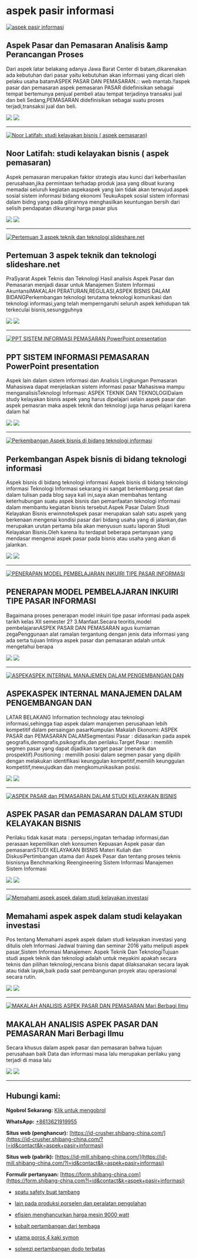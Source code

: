 # aspek pasir informasi

<a href="https://swt.shibang-china.com/?l=id&img&k=aspek+pasir+informasi" target="_blank">![aspek pasir informasi](http://static.shibang-china.com/all-800x300/249.jpg)</a>

## Aspek Pasar dan Pemasaran Analisis &amp Perancangan Proses
Dari aspek latar belakang adanya Jawa Barat Center di batam,dikarenakan ada kebutuhan dari pasar yaitu kebutuhan akan informasi yang dicari oleh pelaku usaha batamASPEK PASAR DAN PEMASARAN.:: web mantab.!!aspek pasar dan pemasaran aspek pemasaran PASAR didefinisikan sebagai tempat bertemunya penjual pembeli atau tempat terjadinya transaksi jual dan beli Sedang,PEMASARAN didefinisikan sebagai suatu proses terjadi,transaksi jual dan beli.


<a href="https://whatsapp.shibangsoft.com/WhatsApp.php" target="_blank" title="WhatsApp">![](http://static.shibang-china.com/icon/whatsapp.png)</a> <a href="https://swt.shibang-china.com/?l=id&icon&k=aspek+pasir+informasi" target="_blank">![](http://static.shibang-china.com/icon/chat-id.png)</a>

---

<a href="https://swt.shibang-china.com/?l=id&img&k=aspek+pasir+informasi" target="_blank">![Noor Latifah: studi kelayakan bisnis ( aspek pemasaran)](http://static.shibang-china.com/all-800x300/744.jpg)</a>

## Noor Latifah: studi kelayakan bisnis ( aspek pemasaran)
Aspek pemasaran merupakan faktor strategis atau kunci dari keberhasilan perusahaan,jika permintaan terhadap produk jasa yang dibuat kurang memadai seluruh kegiatan aspekaspek yang lain tidak akan terwujud.aspek sosial sistem informasi bidang ekonomi TeukuAspek sosial sistem informasi dalam bidng yang pada gilirannya menghasilkan keuntungan bersih dari selisih pendapatan dikurangi harga pasar plus


<a href="https://whatsapp.shibangsoft.com/WhatsApp.php" target="_blank" title="WhatsApp">![](http://static.shibang-china.com/icon/whatsapp.png)</a> <a href="https://swt.shibang-china.com/?l=id&icon&k=aspek+pasir+informasi" target="_blank">![](http://static.shibang-china.com/icon/chat-id.png)</a>

---

<a href="https://swt.shibang-china.com/?l=id&img&k=aspek+pasir+informasi" target="_blank">![Pertemuan 3 aspek teknik dan teknologi slideshare.net](http://static.shibang-china.com/all-800x300/406.jpg)</a>

## Pertemuan 3 aspek teknik dan teknologi slideshare.net
PraSyarat Aspek Teknis dan Teknologi Hasil analisis Aspek Pasar dan Pemasaran menjadi dasar untuk Manajemen Sistem Informasi AkuntansiMAKALAH PERATURAN,REGULASI,ASPEK BISNIS DALAM BIDANGPerkembangan teknologi terutama teknologi komunikasi dan teknologi informasi,yang telah memperngaruhi seluruh aspek kehidupan tak terkeculai bisnis,sesungguhnya


<a href="https://whatsapp.shibangsoft.com/WhatsApp.php" target="_blank" title="WhatsApp">![](http://static.shibang-china.com/icon/whatsapp.png)</a> <a href="https://swt.shibang-china.com/?l=id&icon&k=aspek+pasir+informasi" target="_blank">![](http://static.shibang-china.com/icon/chat-id.png)</a>

---

<a href="https://swt.shibang-china.com/?l=id&img&k=aspek+pasir+informasi" target="_blank">![PPT SISTEM INFORMASI PEMASARAN PowerPoint presentation](http://static.shibang-china.com/all-800x300/329.jpg)</a>

## PPT SISTEM INFORMASI PEMASARAN PowerPoint presentation
Aspek lain dalam sistem informasi dan Analisis Lingkungan Pemasaran Mahasiswa dapat menjelaskan sistem informasi pasar Mahasiswa mampu menganalisisTeknologi Informasi: ASPEK TEKNIK DAN TEKNOLOGIDalam study kelayakan bisnis aspek yang harus dipelajari selain aspek pasar dan aspek pemasran maka aspek teknik dan teknologi juga harus pelajari karena dalam hal


<a href="https://whatsapp.shibangsoft.com/WhatsApp.php" target="_blank" title="WhatsApp">![](http://static.shibang-china.com/icon/whatsapp.png)</a> <a href="https://swt.shibang-china.com/?l=id&icon&k=aspek+pasir+informasi" target="_blank">![](http://static.shibang-china.com/icon/chat-id.png)</a>

---

<a href="https://swt.shibang-china.com/?l=id&img&k=aspek+pasir+informasi" target="_blank">![Perkembangan Aspek bisnis di bidang teknologi informasi](http://static.shibang-china.com/all-800x300/812.jpg)</a>

## Perkembangan Aspek bisnis di bidang teknologi informasi
Aspek bisnis di bidang teknologi informasi Aspek bisnis di bidang teknologi informasi Teknologi Informasi sekarang ini sangat berkembang pesat dan dalam tulisan pada blog saya kali ini,saya akan membahas tentang keterhubungan suatu aspek bisnis dan pemanfaatan teknologi informasi dalam membantu kegiatan bisnis tersebut.Aspek Pasar Dalam Studi Kelayakan Bisnis erwinnoteAspek pasar merupakan salah satu aspek yang berkenaan mengenai kondisi pasar dari bidang usaha yang di jalankan,dan merupakan urutan pertama bila akan menyusun suatu laporan Studi Kelayakan Bisnis.Oleh karena itu terdapat beberapa pertanyaan yang mendasar mengenai aspek pasar pada bisnis atau usaha yang akan di jalankan.


<a href="https://whatsapp.shibangsoft.com/WhatsApp.php" target="_blank" title="WhatsApp">![](http://static.shibang-china.com/icon/whatsapp.png)</a> <a href="https://swt.shibang-china.com/?l=id&icon&k=aspek+pasir+informasi" target="_blank">![](http://static.shibang-china.com/icon/chat-id.png)</a>

---

<a href="https://swt.shibang-china.com/?l=id&img&k=aspek+pasir+informasi" target="_blank">![PENERAPAN MODEL PEMBELAJARAN INKUIRI TIPE PASAR INFORMASI](http://static.shibang-china.com/all-800x300/851.jpg)</a>

## PENERAPAN MODEL PEMBELAJARAN INKUIRI TIPE PASAR INFORMASI
Bagaimana proses penerapan model inkuiri tipe pasar informasi pada aspek tarikh kelas XII semester 2? 3.Manfaat.Secara teoritis,model pembelajaranASPEK PASAR DAN PEMASARAN agus kurniaman zegaPenggunaan alat ramalan tergantung dengan jenis data informasi yang ada serta tujuan Intinya aspek pasar dan pemasaran adalah untuk mengetahui berapa


<a href="https://whatsapp.shibangsoft.com/WhatsApp.php" target="_blank" title="WhatsApp">![](http://static.shibang-china.com/icon/whatsapp.png)</a> <a href="https://swt.shibang-china.com/?l=id&icon&k=aspek+pasir+informasi" target="_blank">![](http://static.shibang-china.com/icon/chat-id.png)</a>

---

<a href="https://swt.shibang-china.com/?l=id&img&k=aspek+pasir+informasi" target="_blank">![ASPEKASPEK INTERNAL MANAJEMEN DALAM PENGEMBANGAN DAN](http://static.shibang-china.com/all-800x300/950.jpg)</a>

## ASPEKASPEK INTERNAL MANAJEMEN DALAM PENGEMBANGAN DAN
LATAR BELAKANG Information technology atau teknologi informasi,sehingga tiap aspek dalam manajemen perusahaan lebih kompetitif dalam persaingan pasarKumpulan Makalah Ekonomi: ASPEK PASAR dan PEMASARAN DALAMSegmentasi Pasar : didasarkan pada aspek geografis,demografis,psikografis,dan perilaku.Target Pasar : memilih segmen pasar yang dapat dijadikan target pasar (menarik dan prospektif).Positioning : memilih posisi dalam segmen pasar yang dipilih dengan melakukan identifikasi keunggulan kompetitif,memilih keunggulan kompetitif,mewujudkan dan mengkomunikasikan posisi.


<a href="https://whatsapp.shibangsoft.com/WhatsApp.php" target="_blank" title="WhatsApp">![](http://static.shibang-china.com/icon/whatsapp.png)</a> <a href="https://swt.shibang-china.com/?l=id&icon&k=aspek+pasir+informasi" target="_blank">![](http://static.shibang-china.com/icon/chat-id.png)</a>

---

<a href="https://swt.shibang-china.com/?l=id&img&k=aspek+pasir+informasi" target="_blank">![ASPEK PASAR dan PEMASARAN DALAM STUDI KELAYAKAN BISNIS](http://static.shibang-china.com/all-800x300/160.jpg)</a>

## ASPEK PASAR dan PEMASARAN DALAM STUDI KELAYAKAN BISNIS
Perilaku tidak kasat mata : persepsi,ingatan terhadap informasi,dan perasaan kepemilikan oleh konsumen Kepuasan Aspek pasar dan pemasaranSTUDI KELAYAKAN BISNIS Materi Kuliah dan DiskusiPertimbangan utama dari Aspek Pasar dan tentang proses teknis bisnisnya Benchmarking Reengineering Sistem Informasi Manajemen Sistem Informasi


<a href="https://whatsapp.shibangsoft.com/WhatsApp.php" target="_blank" title="WhatsApp">![](http://static.shibang-china.com/icon/whatsapp.png)</a> <a href="https://swt.shibang-china.com/?l=id&icon&k=aspek+pasir+informasi" target="_blank">![](http://static.shibang-china.com/icon/chat-id.png)</a>

---

<a href="https://swt.shibang-china.com/?l=id&img&k=aspek+pasir+informasi" target="_blank">![Memahami aspek aspek dalam studi kelayakan investasi](http://static.shibang-china.com/all-800x300/135.jpg)</a>

## Memahami aspek aspek dalam studi kelayakan investasi
Pos tentang Memahami aspek aspek dalam studi kelayakan investasi yang ditulis oleh Informasi Jadwal training dan seminar 2016 yaitu meliputi aspek pasar,Sistem Informasi Manajemen: Aspek Teknik Dan TeknologiTujuan studi aspek teknik dan teknologi adalah untuk meyakini apakah secara teknis dan pilihan teknologi,rencana bisnis dapat dilaksanakan secara layak atau tidak layak,baik pada saat pembangunan proyek atau operasional secara rutin.


<a href="https://whatsapp.shibangsoft.com/WhatsApp.php" target="_blank" title="WhatsApp">![](http://static.shibang-china.com/icon/whatsapp.png)</a> <a href="https://swt.shibang-china.com/?l=id&icon&k=aspek+pasir+informasi" target="_blank">![](http://static.shibang-china.com/icon/chat-id.png)</a>

---

<a href="https://swt.shibang-china.com/?l=id&img&k=aspek+pasir+informasi" target="_blank">![MAKALAH ANALISIS ASPEK PASAR DAN PEMASARAN Mari Berbagi Ilmu](http://static.shibang-china.com/all-800x300/517.jpg)</a>

## MAKALAH ANALISIS ASPEK PASAR DAN PEMASARAN Mari Berbagi Ilmu
Secara khusus dalam aspek pasar dan pemasaran bahwa tujuan perusahaan baik Data dan informasi masa lalu merupakan perilaku yang terjadi di masa lalu

<a href="https://whatsapp.shibangsoft.com/WhatsApp.php" target="_blank" title="WhatsApp">![](http://static.shibang-china.com/icon/whatsapp.png)</a> <a href="https://swt.shibang-china.com/?l=id&icon&k=aspek+pasir+informasi" target="_blank">![](http://static.shibang-china.com/icon/chat-id.png)</a>

---
## Hubungi kami:

**Ngobrol Sekarang:** [Klik untuk mengobrol](https://swt.shibang-china.com?l=id&contact&k=aspek+pasir+informasi)

**WhatsApp:**  [+8613621919955](https://whatsapp.shibangsoft.com/WhatsApp.php)

**Situs web (penghancur):** [https://id-crusher.shibang-china.com/](https://id-crusher.shibang-china.com/?l=id&contact&k=aspek+pasir+informasi)

**Situs web (pabrik):** [https://id-mill.shibang-china.com/](https://id-mill.shibang-china.com/?l=id&contact&k=aspek+pasir+informasi)

**Formulir pertanyaan:** [https://form.shibang-china.com](https://form.shibang-china.com?l=id&contact&k=aspek+pasir+informasi)

* [spatu safety buat tambang](../33/spatu%20safety%20buat%20tambang.md)

* [lain pada produksi porselen dan peralatan pengolahan](../33/lain%20pada%20produksi%20porselen%20dan%20peralatan%20pengolahan.md)

* [efisien menghancurkan harga mesin 9000 watt](../31/efisien%20menghancurkan%20harga%20mesin%209000%20watt.md)

* [kobalt pertambangan dari tembaga](../31/kobalt%20pertambangan%20dari%20tembaga.md)

* [utama poros 4 kaki symon](../34/utama%20poros%204%20kaki%20symon.md)

* [solwezi pertambangan dodo terbatas](../38/solwezi%20pertambangan%20dodo%20terbatas.md)